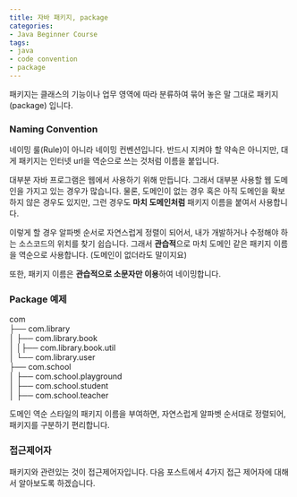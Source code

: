 ```yaml
---
title: 자바 패키지, package
categories:
- Java Beginner Course
tags:
- java
- code convention
- package
---
```


패키지는 클래스의 기능이나 업무 영역에 따라 분류하여 묶어 놓은 말 그대로 패키지(package) 입니다.   

### Naming Convention

네이밍 룰(Rule)이 아니라 네이밍 컨벤션입니다. 반드시 지켜야 할 약속은 아니지만, 대게 패키지는 인터넷 url을 역순으로 쓰는 것처럼 이름을 붙입니다.   

대부분 자바 프로그램은 웹에서 사용하기 위해 만듭니다. 그래서 대부분 사용할 웹 도메인을 가지고 있는 경우가 많습니다. 물론, 도메인이 없는 경우 혹은 아직 도메인을 확보하지 않은 경우도 있지만, 그런 경우도 **마치 도메인처럼** 패키지 이름을 붙여서 사용합니다.   

이렇게 할 경우 알파벳 순서로 자연스럽게 정렬이 되어서, 내가 개발하거나 수정해야 하는 소스코드의 위치를 찾기 쉽습니다. 그래서 **관습적**으로 마치 도메인 같은 패키지 이름을 역순으로 사용합니다. (도메인이 없더라도 말이지요)   

또한, 패키지 이름은 **관습적으로 소문자만 이용**하여 네이밍합니다.

### Package 예제

com   
├── com.library   
 │  ├── com.library.book   
 │   │├── com.library.book.util    
 │  └── com.library.user   
├── com.school   
│  ├── com.school.playground   
│  ├── com.school.student       
│  ├── com.school.teacher   

도메인 역순 스타일의 패키지 이름을 부여하면, 자연스럽게 알파벳 순서대로 정렬되어, 패키지를 구분하기 편리합니다.


### 접근제어자

패키지와 관련있는 것이 접근제어자입니다. 다음 포스트에서 4가지 접근 제어자에 대해서 알아보도록 하겠습니다.

